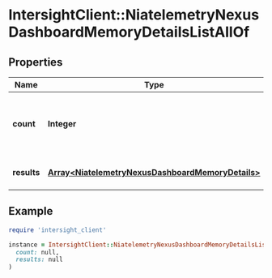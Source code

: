 # IntersightClient::NiatelemetryNexusDashboardMemoryDetailsListAllOf

## Properties

| Name | Type | Description | Notes |
| ---- | ---- | ----------- | ----- |
| **count** | **Integer** | The total number of &#39;niatelemetry.NexusDashboardMemoryDetails&#39; resources matching the request, accross all pages. The &#39;Count&#39; attribute is included when the HTTP GET request includes the &#39;$inlinecount&#39; parameter. | [optional] |
| **results** | [**Array&lt;NiatelemetryNexusDashboardMemoryDetails&gt;**](NiatelemetryNexusDashboardMemoryDetails.md) | The array of &#39;niatelemetry.NexusDashboardMemoryDetails&#39; resources matching the request. | [optional] |

## Example

```ruby
require 'intersight_client'

instance = IntersightClient::NiatelemetryNexusDashboardMemoryDetailsListAllOf.new(
  count: null,
  results: null
)
```

